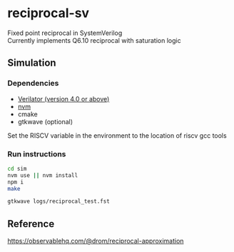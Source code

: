# reciprocal-sv
Fixed point reciprocal in SystemVerilog  
Currently implements Q6.10 reciprocal with saturation logic

## Simulation

### Dependencies
- [Verilator (version 4.0 or above)](https://www.veripool.org/projects/verilator/wiki/Installing)
- [nvm](https://github.com/creationix/nvm)
- cmake
- gtkwave (optional)

Set the RISCV variable in the environment to the location of riscv gcc tools

### Run instructions
```bash
cd sim
nvm use || nvm install
npm i
make

gtkwave logs/reciprocal_test.fst
``` 


## Reference
https://observablehq.com/@drom/reciprocal-approximation
